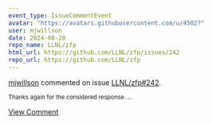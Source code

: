 ```yaml
---
event_type: IssueCommentEvent
avatar: "https://avatars.githubusercontent.com/u/4502?"
user: mjwillson
date: 2024-08-20
repo_name: LLNL/zfp
html_url: https://github.com/LLNL/zfp/issues/242
repo_url: https://github.com/LLNL/zfp
---
```


<a href='https://github.com/mjwillson' target='_blank'>mjwillson</a> commented on issue <a href='https://github.com/LLNL/zfp/issues/242' target='_blank'>LLNL/zfp#242</a>.

<small>Thanks again for the considered response....</small>

<a href='https://github.com/LLNL/zfp/issues/242' target='_blank'>View Comment</a>